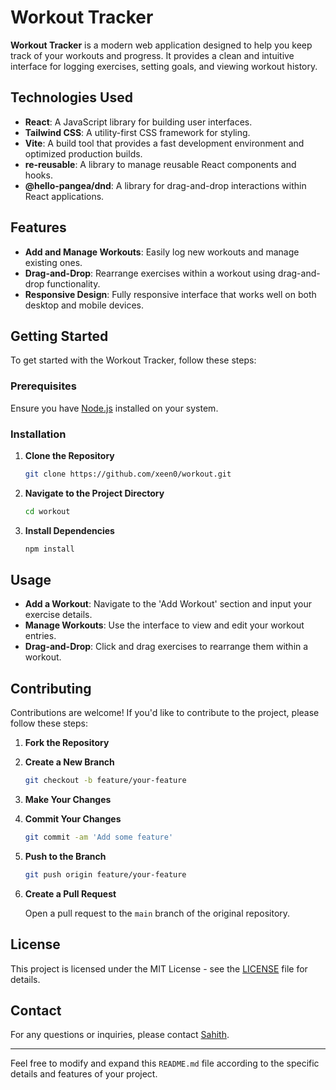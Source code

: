 # Workout Tracker

**Workout Tracker** is a modern web application designed to help you keep track of your workouts and progress. It provides a clean and intuitive interface for logging exercises, setting goals, and viewing workout history.

## Technologies Used

- **React**: A JavaScript library for building user interfaces.
- **Tailwind CSS**: A utility-first CSS framework for styling.
- **Vite**: A build tool that provides a fast development environment and optimized production builds.
- **re-reusable**: A library to manage reusable React components and hooks.
- **@hello-pangea/dnd**: A library for drag-and-drop interactions within React applications.

## Features

- **Add and Manage Workouts**: Easily log new workouts and manage existing ones.
- **Drag-and-Drop**: Rearrange exercises within a workout using drag-and-drop functionality.
- **Responsive Design**: Fully responsive interface that works well on both desktop and mobile devices.


## Getting Started

To get started with the Workout Tracker, follow these steps:

### Prerequisites

Ensure you have [Node.js](https://nodejs.org/) installed on your system.

### Installation

1. **Clone the Repository**

   ```bash
   git clone https://github.com/xeen0/workout.git
   ```

2. **Navigate to the Project Directory**

   ```bash
   cd workout
   ```

3. **Install Dependencies**

   ```bash
   npm install
   ```

## Usage

- **Add a Workout**: Navigate to the 'Add Workout' section and input your exercise details.
- **Manage Workouts**: Use the interface to view and edit your workout entries.
- **Drag-and-Drop**: Click and drag exercises to rearrange them within a workout.

## Contributing

Contributions are welcome! If you'd like to contribute to the project, please follow these steps:

1. **Fork the Repository**

2. **Create a New Branch**

   ```bash
   git checkout -b feature/your-feature
   ```

3. **Make Your Changes**

4. **Commit Your Changes**

   ```bash
   git commit -am 'Add some feature'
   ```

5. **Push to the Branch**

   ```bash
   git push origin feature/your-feature
   ```

6. **Create a Pull Request**

   Open a pull request to the `main` branch of the original repository.

## License

This project is licensed under the MIT License - see the [LICENSE](LICENSE) file for details.

## Contact

For any questions or inquiries, please contact [Sahith](sahithsrivyshnav@gmail.com).

---

Feel free to modify and expand this `README.md` file according to the specific details and features of your project.
